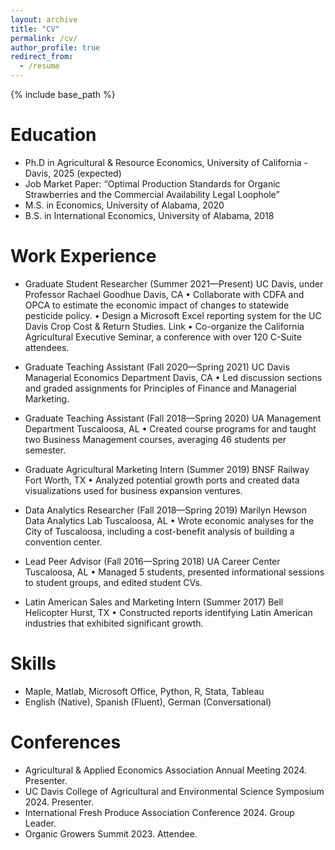 ```yaml
---
layout: archive
title: "CV"
permalink: /cv/
author_profile: true
redirect_from:
  - /resume
---
```


{% include base_path %}

Education
======
* Ph.D in Agricultural & Resource Economics, University of California - Davis, 2025 (expected)
* Job Market Paper: “Optimal Production Standards for Organic Strawberries and the Commercial Availability Legal Loophole”
* M.S. in Economics, University of Alabama, 2020
* B.S. in International Economics, University of Alabama, 2018

Work Experience
======
* Graduate Student Researcher (Summer 2021—Present)
UC Davis, under Professor Rachael Goodhue Davis, CA
• Collaborate with CDFA and OPCA to estimate the economic impact of changes to statewide pesticide policy.
• Design a Microsoft Excel reporting system for the UC Davis Crop Cost & Return Studies. Link
• Co-organize the California Agricultural Executive Seminar, a conference with over 120 C-Suite attendees.

* Graduate Teaching Assistant (Fall 2020—Spring 2021)
UC Davis Managerial Economics Department Davis, CA
• Led discussion sections and graded assignments for Principles of Finance and Managerial Marketing.

* Graduate Teaching Assistant (Fall 2018—Spring 2020)
UA Management Department Tuscaloosa, AL
• Created course programs for and taught two Business Management courses, averaging 46 students per semester.

* Graduate Agricultural Marketing Intern (Summer 2019)
BNSF Railway Fort Worth, TX
• Analyzed potential growth ports and created data visualizations used for business expansion ventures.

* Data Analytics Researcher (Fall 2018—Spring 2019)
Marilyn Hewson Data Analytics Lab Tuscaloosa, AL
• Wrote economic analyses for the City of Tuscaloosa, including a cost-benefit analysis of building a convention center.

* Lead Peer Advisor (Fall 2016—Spring 2018)
UA Career Center Tuscaloosa, AL
• Managed 5 students, presented informational sessions to student groups, and edited student CVs.

* Latin American Sales and Marketing Intern (Summer 2017)
Bell Helicopter Hurst, TX
• Constructed reports identifying Latin American industries that exhibited significant growth.

Skills
======
* Maple, Matlab, Microsoft Office, Python, R, Stata, Tableau
* English (Native), Spanish (Fluent), German (Conversational)

Conferences
======
* Agricultural & Applied Economics Association Annual Meeting 2024. Presenter.
* UC Davis College of Agricultural and Environmental Science Symposium 2024. Presenter.
* International Fresh Produce Association Conference 2024. Group Leader.
* Organic Growers Summit 2023. Attendee.
